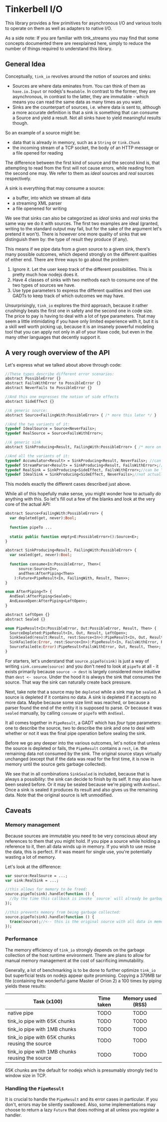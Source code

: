 # Tinkerbell I/O

This library provides a few primitives for asynchronous I/O and various tools to operate on them as well as adapters to native I/O.

As a side note: If you are familiar with tink_streams you may find that some concepts documented there are reexplained here, simply to reduce the number of things required to understand this library.

## General Idea

Conceptually, `tink_io` revolves around the notion of sources and sinks:
  
- Sources are where data eminates from. You can think of them as `haxe.io.Input` or nodejs's `Readable`. In contrast to the former, they are asynchronous, in contrast to the latter, they are immutable - which means you can read the same data as many times as you want. 
- Sinks are the counterpart of sources, i.e. where data is sent to, although a more accurate definition is that a sink is something that can consume a Source and yield a result. Not all sinks have to yield meaningful results though. 

So an example of a source might be:
  
- data that is already in memory, such as a `String` or `tink.Chunk`
- the incoming stream of a TCP socket, the body of an HTTP message or a file opened for reading

The difference between the first kind of source and the second kind is, that attempting to read from the first will not cause errors, while reading from the second one may. We refer to them as *ideal* sources and *real* sources respectively.

A sink is everything that may consume a source:
  
- a buffer, into which we stream all data
- a streaming XML parser
- a file openened for writing

We see that sinks can also be categorized as *ideal* sinks and *real* sinks the same way we do it with sources. The first two examples are ideal (granted, writing to the standard output may fail, but for the sake of the argument let's pretend it won't). There is however one more quality of sinks that we distinguish them by: the type of result they produce (if any).

This means if we pipe data from a given source to a given sink, there's many possible outcomes, which depend strongly on the different qualities of either end. There are three ways to go about the problem:
  
1. Ignore it. Let the user keep track of the different possibilities. This is pretty much how nodejs does it. 
2. Have 4 classes of sinks with two methods each to consume one of the two types of sources we have.
3. Use type parameters to express the different qualities and then use GADTs to keep track of which outcomes we may have.

Unsurprisingly, `tink_io` explores the third approach, because it rather crushingly beats the first one in safety and the second one in code size. The price to pay is having to deal with a lot of type parameters. That may seem a little intimidating if you have only limited experience with it, but it is a skill well worth picking up, because it is an insanely powerful modeling tool that you can apply not only in all of your Haxe code, but even in the many other languages that decently support it.

## A very rough overview of the API

Let's express what we talked about above through code:

```haxe
//These types describe different error scenarios:
abstract PossibleError {}
abstract FailsWithError to PossibleError {}
abstract NeverFails to PossibleError {}

//And this one expresses the notion of side effects
abstract SideEffect {}

//A generic source:
abstract Source<FailingWith:PossibleError> { /* more this later */ }

//And the two variants of it:
typedef IdealSource = Source<NeverFails>;
typedef RealSource = Source<FailsWithError>;

//A generic sink
abstract SinkProducing<Result, FailingWith:PossibleError> { /* more on this rest later */ }

//And all the variants of it:
typedef Accumulator<Result> = SinkProducing<Result, NeverFails>; //can be "a buffer, into which we stream all data" 
typedef StreamParser<Result> = SinkProducing<Result, FailsWithError>;//can be "a streaming XML parser"
typedef RealSink = SinkProducing<SideEffect, FailsWithError>;//can be "a file opened for writing"
typedef IdealSink = SinkProducing<SideEffect, NeverFails>;//not actually mentioned in the examples above, but also has its place
```

This models exactly the different cases described just above. 

While all of this hopefully make sense, you might wonder how to actually *do* anything with this. So let's fill out a few of the blanks and look at the very core of the actual API:

```haxe
abstract Source<FailingWith:PossibleError> {
  var depleted(get, never):Bool;
  
  function pipeTo ...
  
  static public function empty<E:PossibleError>():Source<E>;
}

abstract SinkProducing<Result, FailingWith:PossibleError> { 
  var sealed(get, never):Bool;
  
  function consume<In:PossibleError, Then>(
      source:Source<In>, 
      andThen:AfterPiping<Then>
    ):Future<PipeResult<In, FailingWith, Result, Then>>;  
}

enum AfterPiping<T> {
  AndSeal:AfterPiping<Sealed>;
  AndLeaveOpen:AfterPiping<LeftOpen>;
}

abstract LeftOpen {}
abstract Sealed {}

enum PipeResult<In:PossibleError, Out:PossibleError, Result, Then> {
  SourceDepleted:PipeResult<In, Out, Result, LeftOpen>;
  SinkSealed(result:Result, rest:Source<In>):PipeResult<In, Out, Result, Then>;
  SinkFailed(e:Error, rest:Source<In>):PipeResult<In, FailsWithError, Result, Then>;
  SourceFailed(e:Error):PipeResult<FailsWithError, Out, Result, Then>;
}
```

For starters, let's understand that `source.pipeTo(sink)` is just a way of writing `sink.consume(source)` and you don't need to look at `pipeTo` at all - it exists primarily because `source -> dest` is largely considered more intuitive than `dest <- source`. Under the hood it is always the sink that consumes the source. That way the sink can naturally create back pressure.

Next, take note that a source may be `depleted` while a sink may be `sealed`. A source is depleted if it contains no data. A sink is depleted if it accepts no more data. Maybe because some size limit was reached, or because a parser found the end of the entity it is supposed to parse. Or because it was `sealed` manually, by calling `consume` or `pipeTo` with `AndSeal`.

It all comes together in `PipeResult`, a GADT which has *four* type parameters: one to describe the source, two to describe the sink and one to deal with whether or not it was the final pipe operation before sealing the sink. 

Before we go any deeper into the various outcomes, let's notice that unless the source is depleted or fails, the `PipeResult` contains a `rest`, i.e. the remaining data not consumed by the sink. The original source stays virtually unchanged (except that if the data was read for the first time, it is now in memory until the source gets garbage collected).

We see that in all combinations `SinkSealed` is included, because that is always a possibility: the sink can decide to finish by its self. It may also have been sealed before. Or it may be sealed because we're piping with `AndSeal`. Once a sink is sealed it produces its result and also gives us the remaining data. Note that the original source is left unmodified.

## Caveats

### Memory management

Because sources are immutable you need to be very conscious about any references to them that you might hold. If you pipe a source while holding a reference to it, then all data winds up in memory. If you wish to use reuse the data, this is perfect. If it was meant for single use, you're potentially wasting a lot of memory.

Let's look at the difference:
  
```haxe
var source:RealSource = ...;
var sink:RealSink = ...;

//this allows for memory to be freed:
source.pipeTo(sink).handle(function () {
  //by the time this callback is invoke `source` will already be garbage collected
});

//this prevents memory from being garbage collected:
source.pipeTo(sink).handle(function () {
  trace(source);//<-- this is the original source with all data in memory
});
```


### Performance

The memory efficiency of `tink_io` strongly depends on the garbage collection of the host runtime environment. There are plans to allow for manual memory management at the cost of sacrificing immutability.

Generally, a lot of benchmarking is to be done to further optimize `tink_io` but superficial tests on nodejs appear quite promising. Copying a 379MB tar file (containing the wonderful game Master of Orion 2) a 100 times by piping yields these results:
  
| Task (x100)                                         | Time taken  | Memory used (RSS) |
| --------------------------------------------------- | :---------: | :---------------: |
| native pipe                                         | TODO        | TODO              |
| tink_io pipe with 65K chunks                        | TODO        | TODO              |
| tink_io pipe with 1MB chunks                        | TODO        | TODO              |
| tink_io pipe with 65K chunks reusing the source     | TODO        | TODO              |
| tink_io pipe with 1MB chunks reusing the source     | TODO        | TODO              |

65K chunks are the default for nodejs which is presumably strongly tied to window size in TCP.


### Handling the `PipeResult`

It is crucial to handle the `PipeResult` and its error cases in particular. If you don't, errors may be silently swallowed. Also, some implementations may choose to return a lazy `Future` that does nothing at all unless you register a handler.
